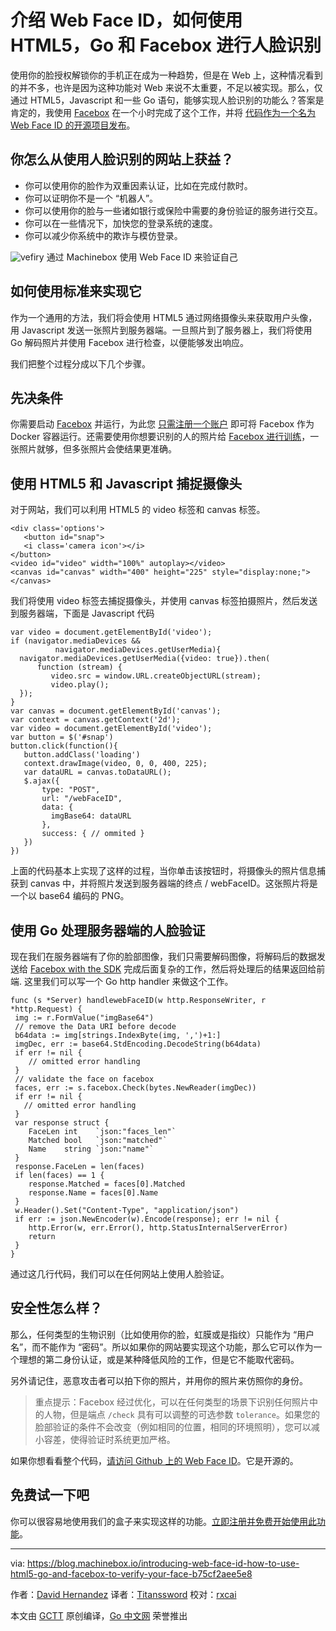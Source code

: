 <!--# Introducing Web Face ID, how to use HTML5, Go and Facebox to verify your face-->
# 介绍 Web Face ID，如何使用 HTML5，Go 和 Facebox 进行人脸识别

使用你的脸授权解锁你的手机正在成为一种趋势，但是在 Web 上，这种情况看到的并不多，也许是因为这种功能对 Web 来说不太重要，不足以被实现。那么，仅通过 HTML5，Javascript 和一些 Go 语句，能够实现人脸识别的功能么？答案是肯定的，我使用 [Facebox](https://machinebox.io/docs/facebox/teaching-facebox) 在一个小时完成了这个工作，并将 [代码作为一个名为 Web Face ID 的开源项目发布](https://github.com/machinebox/webFaceID)。

## 你怎么从使用人脸识别的网站上获益？

- 你可以使用你的脸作为双重因素认证，比如在完成付款时。
- 你可以证明你不是一个 “机器人”。
- 你可以使用你的脸与一些诸如银行或保险中需要的身份验证的服务进行交互。
- 你可以在一些情况下，加快您的登录系统的速度。
- 你可以减少你系统中的欺诈与模仿登录。

![vefiry](https://cdn-images-1.medium.com/max/1600/1*rLAflz5Xr4XpSwsSdmC3PQ.png)
通过 Machinebox 使用 Web Face ID 来验证自己

## 如何使用标准来实现它

作为一个通用的方法，我们将会使用 HTML5 通过网络摄像头来获取用户头像，用 Javascript 发送一张照片到服务器端。一旦照片到了服务器上，我们将使用 Go 解码照片并使用 Facebox 进行检查，以便能够发出响应。

我们把整个过程分成以下几个步骤。

## 先决条件

你需要启动 [Facebox](https://machinebox.io/docs/facebox) 并运行，为此您 [只需注册一个账户](http://machinebox.io/account) 即可将 Facebox 作为 Docker 容器运行。还需要使用你想要识别的人的照片给 [Facebox 进行训练](https://machinebox.io/docs/facebox/teaching-facebox)，一张照片就够，但多张照片会使结果更准确。

## 使用 HTML5 和 Javascript 捕捉摄像头

对于网站，我们可以利用 HTML5 的 video 标签和 canvas 标签。

```
<div class='options'>
   <button id="snap">
   <i class='camera icon'></i>
</button>
<video id="video" width="100%" autoplay></video>
<canvas id="canvas" width="400" height="225" style="display:none;"></canvas>
```

我们将使用 video 标签去捕捉摄像头，并使用 canvas 标签拍摄照片，然后发送到服务器端，下面是 Javascript 代码

```
var video = document.getElementById('video');
if (navigator.mediaDevices &&
          navigator.mediaDevices.getUserMedia){
  navigator.mediaDevices.getUserMedia({video: true}).then(
      function (stream) {
         video.src = window.URL.createObjectURL(stream);
         video.play();
  });
}
var canvas = document.getElementById('canvas');
var context = canvas.getContext('2d');
var video = document.getElementById('video');
var button = $('#snap')
button.click(function(){
   button.addClass('loading')
   context.drawImage(video, 0, 0, 400, 225);
   var dataURL = canvas.toDataURL();
   $.ajax({
       type: "POST",
       url: "/webFaceID",
       data: {
         imgBase64: dataURL
       },
       success: { // ommited }
   })
})
```
上面的代码基本上实现了这样的过程，当你单击该按钮时，将摄像头的照片信息捕获到 canvas 中，并将照片发送到服务器端的终点 / webFaceID。这张照片将是一个以 base64 编码的 PNG。

## 使用 Go 处理服务器端的人脸验证

现在我们在服务器端有了你的脸部图像，我们只需要解码图像，将解码后的数据发送给 [Facebox with the SDK](https://github.com/machinebox/sdk-go) 完成后面复杂的工作，然后将处理后的结果返回给前端.
这里我们可以写一个 Go http handler 来做这个工作。
```
func (s *Server) handlewebFaceID(w http.ResponseWriter, r *http.Request) {
 img := r.FormValue("imgBase64")
 // remove the Data URI before decode
 b64data := img[strings.IndexByte(img, ',')+1:]
 imgDec, err := base64.StdEncoding.DecodeString(b64data)
 if err != nil {
    // omitted error handling
 }
 // validate the face on facebox
 faces, err := s.facebox.Check(bytes.NewReader(imgDec))
 if err != nil {
   // omitted error handling
 }
 var response struct {
    FaceLen int    `json:"faces_len"`
    Matched bool   `json:"matched"`
    Name    string `json:"name"`
 }
 response.FaceLen = len(faces)
 if len(faces) == 1 {
    response.Matched = faces[0].Matched
    response.Name = faces[0].Name
 }
 w.Header().Set("Content-Type", "application/json")
 if err := json.NewEncoder(w).Encode(response); err != nil {
    http.Error(w, err.Error(), http.StatusInternalServerError)
    return
 }
}

```
通过这几行代码，我们可以在任何网站上使用人脸验证。

## 安全性怎么样？

那么，任何类型的生物识别（比如使用你的脸，虹膜或是指纹）只能作为 “用户名”，而不能作为 “密码”。所以如果你的网站要实现这个功能，那么它可以作为一个理想的第二身份认证，或是某种降低风险的工作，但是它不能取代密码。

另外请记住，恶意攻击者可以拍下你的照片，并用你的照片来仿照你的身份。

> 重点提示：Facebox 经过优化，可以在任何类型的场景下识别任何照片中的人物，但是端点 `/check` 具有可以调整的可选参数 `tolerance`。如果您的脸部验证的条件不会改变（例如相同的位置，相同的环境照明），您可以减小容差，使得验证时系统更加严格。

如果你想看看整个代码，[请访问 Github 上的 Web Face ID](https://github.com/machinebox/webFaceID)。它是开源的。

## 免费试一下吧

你可以很容易地使用我们的盒子来实现这样的功能。[立即注册并免费开始使用此功能](https://machinebox.io/)。

----------------

via: https://blog.machinebox.io/introducing-web-face-id-how-to-use-html5-go-and-facebox-to-verify-your-face-b75cf2aee5e8

作者：[David Hernandez](https://blog.machinebox.io/@dahernan)
译者：[Titanssword](https://github.com/Titanssword)
校对：[rxcai](https://github.com/rxcai)

本文由 [GCTT](https://github.com/studygolang/GCTT) 原创编译，[Go 中文网](https://studygolang.com/) 荣誉推出
